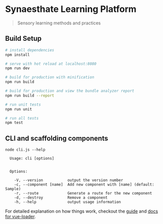 # Synaesthate Learning Platform

> Sensory learning methods and practices

## Build Setup

``` bash
# install dependencies
npm install

# serve with hot reload at localhost:8080
npm run dev

# build for production with minification
npm run build

# build for production and view the bundle analyzer report
npm run build --report

# run unit tests
npm run unit

# run all tests
npm test
```

## CLI and scaffolding components

`node cli.js --help`

````
  Usage: cli [options]


  Options:

    -V, --version           output the version number
    -c, --component [name]  Add new component with [name] (default: Sample)
    -r, --route             Generate a route for the new component
    -d, --destroy           Remove a component
    -h, --help              output usage information
````


For detailed explanation on how things work, checkout the [guide](http://vuejs-templates.github.io/webpack/) and [docs for vue-loader](http://vuejs.github.io/vue-loader).
